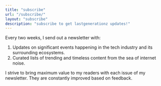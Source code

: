 ```yaml
---
title: "subscribe"
url: "/subscribe/"
layout: "subscribe"
description: "subscribe to get lastgenerationz updates!"
---
```


Every two weeks, I send out a newsletter with:

1. Updates on significant events happening in the tech industry and its surrounding ecosystems.
2. Curated lists of trending and timeless content from the sea of internet noise.

I strive to bring maximum value to my readers with each issue of my newsletter. They are constantly improved based on feedback.
